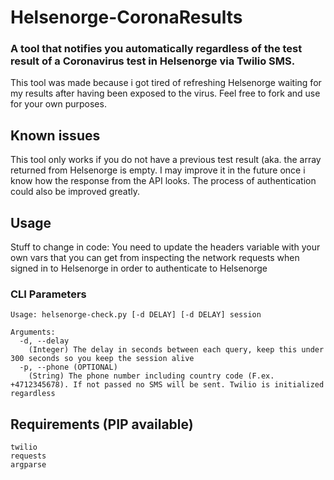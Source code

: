 # Helsenorge-CoronaResults
### A tool that notifies you automatically regardless of the test result of a Coronavirus test in Helsenorge via Twilio SMS.
This tool was made because i got tired of refreshing Helsenorge waiting for my results after having been exposed to the virus.
Feel free to fork and use for your own purposes.


## Known issues
This tool only works if you do not have a previous test result (aka. the array returned from Helsenorge is empty. I may improve it in the future once i know how the response from the API looks.
The process of authentication could also be improved greatly.

## Usage
Stuff to change in code:
You need to update the headers variable with your own vars that you can get from inspecting the network requests when signed in to Helsenorge in order to authenticate to Helsenorge

### CLI Parameters
```
Usage: helsenorge-check.py [-d DELAY] [-d DELAY] session

Arguments:
  -d, --delay            
    (Integer) The delay in seconds between each query, keep this under 300 seconds so you keep the session alive
  -p, --phone (OPTIONAL)          
    (String) The phone number including country code (F.ex. +4712345678). If not passed no SMS will be sent. Twilio is initialized regardless

```

## Requirements (PIP available)
```
twilio
requests
argparse
```
